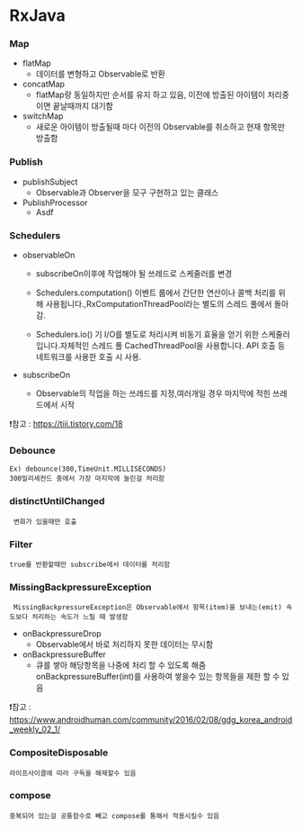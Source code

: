 # RxJava

### Map
  * flatMap
     - 데이터를 변형하고 Observable로 반환      
  * concatMap
     - flatMap랑 동일하지만 순서를 유지 하고 있음, 이전에 방출된 아이템이 처리중이면 끝날때까지 대기함
  * switchMap
     - 새로운 아이템이 방출될때 마다 이전의 Observable를 취소하고 현재 항목만 방출함
     
### Publish

  * publishSubject
      - Observable과 Observer을 모구 구현하고 있는 클래스
  * PublishProcessor
      - Asdf

### Schedulers
  * observableOn
    -  subscribeOn이후에 작업해야 될 쓰레드로 스케줄러를 변경

    - Schedulers.computation() 이벤트 룹에서 간단한 연산이나 콜백 처리를 위해 사용됩니다.,RxComputationThreadPool라는 별도의 스레드 풀에서 돌아감.

    - Schedulers.io() 기 I/O를 별도로 처리시켜 비동기 효율을 얻기 위한 스케줄러입니다.자체적인 스레드 풀 CachedThreadPool을 사용합니다. API 호출 등 네트워크를 사용한 호출 시 사용.

  * subscribeOn
    - Observable의 작업을 하는 쓰레드를 지정,여러개일 경우 마지막에 적힌 쓰레드에서 시작
	
❗️참고 : https://tiii.tistory.com/18
### Debounce
  
    Ex) debounce(300,TimeUnit.MILLISECONDS)
    300밀리세컨드 중에서 가장 마지막에 눌린걸 처리함

### distinctUntilChanged

	 변화가 있을때만 호출

### Filter

	true를 반환할때만 subscribe에서 데이터를 처리함

### MissingBackpressureException

	 MissingBackpressureException은 Observable에서 항목(item)을 보내는(emit) 속도보다 처리하는 속도가 느릴 때 발생함

 * onBackpressureDrop
    - Observable에서 바로 처리하지 못한 데이터는 무시함
 * onBackpressureBuffer
    -  큐를 쌓아 해당항목을 나중에 처리 할 수 있도록 해줌 onBackpressureBuffer(int)를 사용하여 쌓을수 있는 항목들을 제한 할 수 있음

❗️참고 : https://www.androidhuman.com/community/2016/02/08/gdg_korea_android_weekly_02_1/

### CompositeDisposable

    라이프사이클에 따라 구독을 해제할수 있음

### compose
    중복되어 있는걸 공통함수로 빼고 compose를 통해서 적용시킬수 있음
